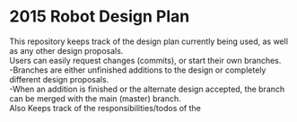 2015 Robot Design Plan
======================

This repository keeps track of the design plan currently being used, as well as any other design proposals.
<br/>
Users can easily request changes (commits), or start their own branches.
<br/>
-Branches are either unfinished additions to the design or completely different design proposals.
<br/>
-When an addition is finished or the alternate design accepted, the branch can be merged with the main (master) branch.
<br/>
Also Keeps track of the responsibilities/todos of the
